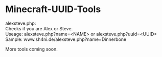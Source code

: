 Minecraft-UUID-Tools
====================

<p>alexsteve.php:<br>
Checks if you are Alex or Steve.<br>
Useage: alexsteve.php?name=&lt;NAME&gt; or alexsteve.php?uuid=&lt;UUID&gt;<br>
Sample: www.sh4ni.de/alexsteve.php?name=Dinnerbone</p>

<p>More tools coming soon.</p>

